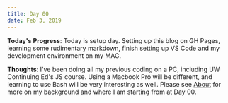 ```yaml
---
title: Day 00
date: Feb 3, 2019
---
```


**Today's Progress**: Today is setup day. Setting up this blog on GH Pages, learning some rudimentary markdown, finish setting up VS Code and my development environment on my MAC. 

**Thoughts**: I've been doing all my previous coding on a PC, including UW Continuing Ed's JS course. Using a Macbook Pro will be different, and learning to use Bash will be very interesting as well. Please see [About](https://calvincheng919.github.io/about.html) for more on my background and where I am starting from at Day 00.  
